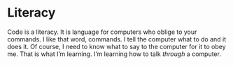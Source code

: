 # Literacy

Code is a literacy. It is language for computers who oblige to your commands. I like that word, commands. I tell the computer what to do and it does it. Of course, I need to know what to say to the computer for it to obey me. That is what I’m learning. I’m learning how to talk _through_ a computer.